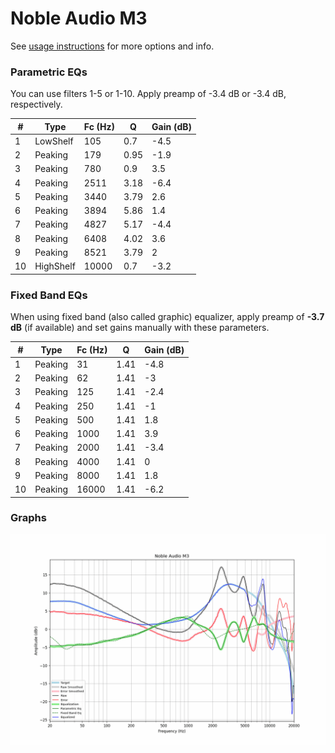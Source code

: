 # Noble Audio M3
See [usage instructions](https://github.com/jaakkopasanen/AutoEq#usage) for more options and info.

### Parametric EQs
You can use filters 1-5 or 1-10. Apply preamp of -3.4 dB or -3.4 dB, respectively.

|   # | Type      |   Fc (Hz) |    Q |   Gain (dB) |
|-----|-----------|-----------|------|-------------|
|   1 | LowShelf  |       105 | 0.7  |        -4.5 |
|   2 | Peaking   |       179 | 0.95 |        -1.9 |
|   3 | Peaking   |       780 | 0.9  |         3.5 |
|   4 | Peaking   |      2511 | 3.18 |        -6.4 |
|   5 | Peaking   |      3440 | 3.79 |         2.6 |
|   6 | Peaking   |      3894 | 5.86 |         1.4 |
|   7 | Peaking   |      4827 | 5.17 |        -4.4 |
|   8 | Peaking   |      6408 | 4.02 |         3.6 |
|   9 | Peaking   |      8521 | 3.79 |         2   |
|  10 | HighShelf |     10000 | 0.7  |        -3.2 |

### Fixed Band EQs
When using fixed band (also called graphic) equalizer, apply preamp of **-3.7 dB** (if available) and set gains manually with these parameters.

|   # | Type    |   Fc (Hz) |    Q |   Gain (dB) |
|-----|---------|-----------|------|-------------|
|   1 | Peaking |        31 | 1.41 |        -4.8 |
|   2 | Peaking |        62 | 1.41 |        -3   |
|   3 | Peaking |       125 | 1.41 |        -2.4 |
|   4 | Peaking |       250 | 1.41 |        -1   |
|   5 | Peaking |       500 | 1.41 |         1.8 |
|   6 | Peaking |      1000 | 1.41 |         3.9 |
|   7 | Peaking |      2000 | 1.41 |        -3.4 |
|   8 | Peaking |      4000 | 1.41 |         0   |
|   9 | Peaking |      8000 | 1.41 |         1.8 |
|  10 | Peaking |     16000 | 1.41 |        -6.2 |

### Graphs
![](./Noble%20Audio%20M3.png)
